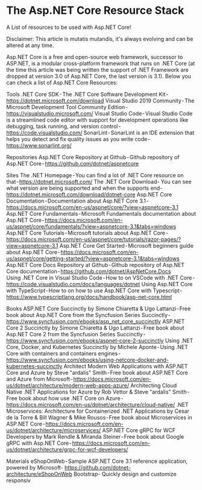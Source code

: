 # The Asp.NET Core Resource Stack

A List of resources to be used with Asp.NET Core!

Disclaimer: This article is mutatis mutandis, it's always evolving and can be altered at any time.

Asp.NET Core is a free and open-source web framework, successor to ASP.NET, is a modular cross-platform framework that runs on .NET Core (at the time this article was being written the support of .NET Framework are dropped at version 3.0 of Asp.NET Core, the last version is 3.1).
Below you can check a list of Asp.NET Core Resources:

Tools
.NET Core SDK - The .NET Core Software Development Kit - https://dotnet.microsoft.com/download
Visual Studio 2019 Community - The Microsoft Development Tool Community Edition - https://visualstudio.microsoft.com/
Visual Studio Code - Visual Studio Code is a streamlined code editor with support for development operations like debugging, task running, and version control - https://code.visualstudio.com/
SonarLint - SonarLint is an IDE extension that helps you detect and fix quality issues as you write code - https://www.sonarlint.org/

Repositories
Asp.NET Core Repository at Github - Github repository of Asp.NET Core - https://github.com/dotnet/aspnetcore

Sites
The .NET Homepage - You can find a lot of .NET Core resource on that - https://dotnet.microsoft.com/
The .NET Core Download- You can see what version are being supported and when the supports end- https://dotnet.microsoft.com/download/dotnet-core
Asp.NET Core Documentation - Documentation about Asp.NET Core 3.1 - https://docs.microsoft.com/en-us/aspnet/core/?view=aspnetcore-3.1
Asp.NET Core Fundamentals - Microsoft Fundamentals documentation about Asp.NET Core - https://docs.microsoft.com/en-us/aspnet/core/fundamentals/?view=aspnetcore-3.1&tabs=windows
Asp.NET Core Tutorials - Microsoft tutorials about Asp.NET Core - https://docs.microsoft.com/en-us/aspnet/core/tutorials/razor-pages/?view=aspnetcore-3.1
Asp.NET Core Get Started - Microsoft beginners guide about Asp.NET Core - https://docs.microsoft.com/en-us/aspnet/core/getting-started/?view=aspnetcore-3.1&tabs=windows
Asp.NET Core Docs Repository at Github - Github repository of Asp.NET Core documentation - https://github.com/dotnet/AspNetCore.Docs
Using .NET Core in Visual Studio Code - How to on VSCode with .NET Core - https://code.visualstudio.com/docs/languages/dotnet
Using Asp.NET Core with TypeScript - How to on how to use Asp.NET Core with Typescript - https://www.typescriptlang.org/docs/handbook/asp-net-core.html

Books
ASP.NET Core Succinctly by Simone Chiaretta & Ugo Lattanzi - Free book about Asp.NET Core from the Syncfusion Series Succinctly - https://www.syncfusion.com/ebooks/asp_net_core_succinctly
ASP.NET Core 2 Succinctly by Simone Chiaretta & Ugo Lattanzi - Free book about Asp.NET Core 2 from the Syncfusion Series Succinctly - https://www.syncfusion.com/ebooks/aspnet-core-2-succinctly
Using .NET Core, Docker, and Kubernetes Succinctly by Michele Aponte - Using .NET Core with containers and containers engines - https://www.syncfusion.com/ebooks/using-netcore-docker-and-kubernetes-succinctly
Architect Modern Web Applications with ASP.NET Core and Azure by Steve "ardalis" Smith - Free book about ASP.NET Core and Azure from Microsoft - https://docs.microsoft.com/en-us/dotnet/architecture/modern-web-apps-azure/
Architecting Cloud Native .NET Applications for Azure by Rob Vettor & Steve "ardalis" Smith - Free book about how use .NET Core on Azure - https://docs.microsoft.com/en-us/dotnet/architecture/cloud-native/
.NET Microservices: Architecture for Containerized .NET Applications by Cesar de la Torre & Bill Wagner & Mike Rousos - Free book about Microservices in ASP.NET Core - https://docs.microsoft.com/en-us/dotnet/architecture/microservices/
ASP.NET Core gRPC for WCF Developers by Mark Rendle & Miranda Steiner - Free book about Google gRPC with Asp.NET Core - https://docs.microsoft.com/en-us/dotnet/architecture/grpc-for-wcf-developers/

Materials
eShopOnWeb - Sample ASP.NET Core 3.1 reference application, powered by Microsoft- https://github.com/dotnet-architecture/eShopOnWeb
Bootstrap- Quickly design and customize responsiv
